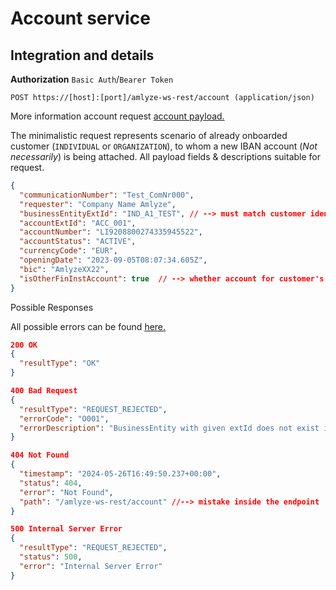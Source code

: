 # Account service

## Integration and details

<!-- Swagger Ui `GET https://[host]:[port]/swagger-ui/` (in progress) -->

**Authorization** `Basic Auth`/`Bearer Token`

`POST https://[host]:[port]/amlyze-ws-rest/account (application/json)`

More information account request [account payload.](./fields.md)

The minimalistic request represents scenario of already onboarded customer (`INDIVIDUAL` or `ORGANIZATION`), to whom a new IBAN account (*Not necessarily*) is being attached. All payload fields & descriptions suitable for request.
```json lines
{
  "communicationNumber": "Test_ComNr000",
  "requester": "Company Name Amlyze",
  "businessEntityExtId": "IND_A1_TEST", // --> must match customer identification from /amlyze-ws-rest/customer "customerExtId"
  "accountExtId": "ACC_001",
  "accountNumber": "LI9208800274335945522",
  "accountStatus": "ACTIVE",
  "currencyCode": "EUR",
  "openingDate": "2023-09-05T08:07:34.605Z",
  "bic": "AmlyzeXX22",
  "isOtherFinInstAccount": true  // --> whether account for customer's upcoming operations exists outside your company
}
```
Possible Responses

All possible errors can be found [<u>here.</u>](possibleErrors.md)

```json lines
200 OK
{
  "resultType": "OK"
}

400 Bad Request
{
  "resultType": "REQUEST_REJECTED",
  "errorCode": "O001",
  "errorDescription": "BusinessEntity with given extId does not exist in amlyze"
}

404 Not Found
{
  "timestamp": "2024-05-26T16:49:50.237+00:00",
  "status": 404,
  "error": "Not Found",
  "path": "/amlyze-ws-rest/account" //--> mistake inside the endpoint
}

500 Internal Server Error
{
  "resultType": "REQUEST_REJECTED",
  "status": 500,
  "error": "Internal Server Error"
}
```
